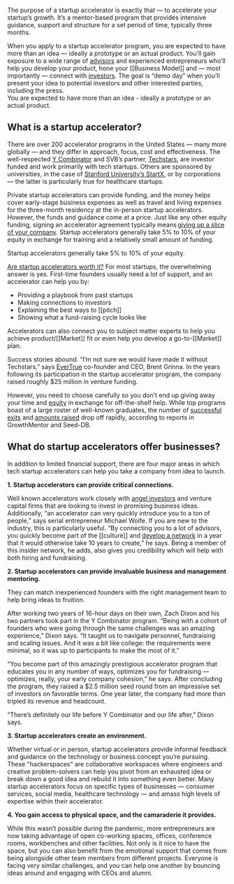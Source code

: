 The purpose of a startup accelerator is exactly that — to accelerate your startup’s growth. It’s a mentor-based program that provides intensive guidance, support and structure for a set period of time, typically three months. 

When you apply to a startup accelerator program, you are expected to have more than an idea — ideally a prototype or an actual product. You’ll gain exposure to a wide range of [advisors](https://www.svb.com/startup-insights/startup-strategy/building-startup-advisory-board/) and experienced entrepreneurs who’ll help you develop your product, hone your [[Business Model]] and — most importantly — connect with [investors](https://www.svb.com/startup-insights/startup-strategy/what-investors-look-for-povs-from-the-other-side-of-the-table/). The goal is “demo day” when you’ll present your idea to potential investors and other interested parties, including the press.  
You are expected to have more than an idea - ideally a prototype or an actual product.

## What is a startup accelerator? 

There are over 200 accelerator programs in the United States — many more globally — and they differ in approach, focus, cost and effectiveness. The well-respected [Y Combinator](https://www.ycombinator.com/) and SVB’s partner, [Techstars](https://www.techstars.com/), are investor funded and work primarily with tech startups. Others are sponsored by universities, in the case of [Stanford University’s StartX](https://www.startx.com/), or by corporations — the latter is particularly true for healthcare startups. 

Private startup accelerators can provide funding, and the money helps cover early-stage business expenses as well as travel and living expenses for the three-month residency at the in-person startup accelerators. However, the funds and guidance come at a price. Just like any other equity funding, signing an accelerator agreement typically means [giving up a slice of your company](https://www.svb.com/startup-insights/startup-equity/startup-equity-dilution/). Startup accelerators generally take 5% to 10% of your equity in exchange for training and a relatively small amount of funding.   
  
Startup accelerators generally take 5% to 10% of your equity. 

[Are startup accelerators worth it?](https://www.svb.com/startup-insights/raising-capital/startup-accelerator-right-for-you/) For most startups, the overwhelming answer is yes. First-time founders usually need a lot of support, and an accelerator can help you by: 

- Providing a playbook from past startups 
- Making connections to investors 
- Explaining the best ways to [[pitch]]  
- Showing what a fund-raising cycle looks like 

Accelerators can also connect you to subject matter experts to help you achieve product/[[Market]] fit or even help you develop a go-to-[[Market]] plan.  

Success stories abound. “I’m not sure we would have made it without Techstars,” says [EverTrue](https://www.evertrue.com/) co-founder and CEO, Brent Grinna. In the years following its participation in the startup accelerator program, the company raised roughly $25 million in venture funding. 

However, you need to choose carefully so you don’t end up giving away your time and [equity](https://www.svb.com/startup-insights/raising-capital/understanding-startup-cap-table/) in exchange for off-the-shelf help. While top programs boast of a large roster of well-known graduates, the number of [successful exits](https://www.growthmentor.com/blog/best-startup-accelerators/) and [amounts raised](https://www.seed-db.com/accelerators) drop off rapidly, according to reports in GrowthMentor and Seed-DB.

## What do startup accelerators offer businesses? 

In addition to limited financial support, there are four major areas in which tech startup accelerators can help you take a company from idea to launch. 

**1. Startup accelerators can provide critical connections.**   

Well known accelerators work closely with [angel investors](https://www.svb.com/startup-insights/raising-capital/how-to-find-the-right-angel-investors/) and venture capital firms that are looking to invest in promising business ideas. Additionally, “an accelerator can very quickly introduce you to a ton of people,” says serial entrepreneur Michael Wolfe. If you are new to the industry, this is particularly useful. “By connecting you to a lot of advisors, you quickly become part of the [[culture]] and [develop a network](https://www.svb.com/startup-insights/startup-strategy/two-emails-every-early-stage-founder-should-master/) in a year that it would otherwise take 10 years to create,” he says. Being a member of this insider network, he adds, also gives you credibility which will help with both hiring and fundraising.    

**2. Startup accelerators can provide invaluable business and management mentoring.**   

They can match inexperienced founders with the right management team to help bring ideas to fruition.  

After working two years of 16-hour days on their own, Zach Dixon and his two partners took part in the Y Combinator program. “Being with a cohort of founders who were going through the same challenges was an amazing experience,” Dixon says. “It taught us to navigate personnel, fundraising and scaling issues. And it was a bit like college: the requirements were minimal, so it was up to participants to make the most of it.”  

“You become part of this amazingly prestigious accelerator program that educates you in any number of ways, optimizes you for fundraising — optimizes, really, your early company cohesion,” he says. After concluding the program, they raised a $2.5 million seed round from an impressive set of investors on favorable terms. One year later, the company had more than tripled its revenue and headcount.  

“There’s definitely our life before Y Combinator and our life after,” Dixon says.  

**3. Startup accelerators create an environment.**    

Whether virtual or in person, startup accelerators provide informal feedback and guidance on the technology or business concept you’re pursuing. These "hackerspaces" are collaborative workspaces where engineers and creative problem-solvers can help you pivot from an exhausted idea or break down a good idea and rebuild it into something even better. Many startup accelerators focus on specific types of businesses — consumer services, social media, healthcare technology — and amass high levels of expertise within their accelerator.  

**4. You gain access to physical space, and the camaraderie it provides.**    

While this wasn’t possible during the pandemic, more entrepreneurs are now taking advantage of open co-working spaces, offices, conference rooms, workbenches and other facilities. Not only is it nice to have the space, but you can also benefit from the emotional support that comes from being alongside other team members from different projects. Everyone is facing very similar challenges, and you can help one another by bouncing ideas around and engaging with CEOs and alumni.  